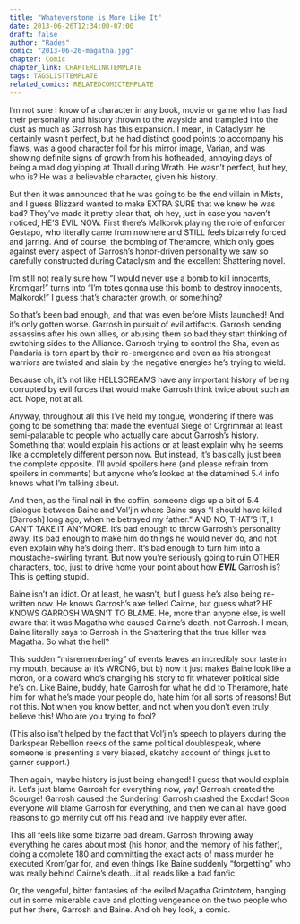 ```yaml
---
title: "Whateverstone is More Like It"
date: 2013-06-26T12:34:00-07:00
draft: false
author: "Rades"
comic: "2013-06-26-magatha.jpg"
chapter: Comic
chapter_link: CHAPTERLINKTEMPLATE
tags: TAGSLISTTEMPLATE
related_comics: RELATEDCOMICTEMPLATE
---
```


I’m not sure I know of a character in any book, movie or game who has had their personality and history thrown to the wayside and trampled into the dust as much as Garrosh has this expansion. I mean, in Cataclysm he certainly wasn’t perfect, but he had distinct good points to accompany his flaws, was a good character foil for his mirror image, Varian, and was showing definite signs of growth from his hotheaded, annoying days of being a mad dog yipping at Thrall during Wrath. He wasn’t perfect, but hey, who is? He was a believable character, given his history.


But then it was announced that he was going to be the end villain in Mists, and I guess Blizzard wanted to make EXTRA SURE that we knew he was bad? They’ve made it pretty clear that, oh hey, just in case you haven’t noticed, HE’S EVIL NOW. First there’s Malkorok playing the role of enforcer Gestapo, who literally came from nowhere and STILL feels bizarrely forced and jarring. And of course, the bombing of Theramore, which only goes against every aspect of Garrosh’s honor-driven personality we saw so carefully constructed during Cataclysm and the excellent Shattering novel. 


I’m still not really sure how “I would never use a bomb to kill innocents, Krom’gar!” turns into “I’m totes gonna use this bomb to destroy innocents, Malkorok!” I guess that’s character growth, or something?


So that’s been bad enough, and that was even before Mists launched! And it’s only gotten worse. Garrosh in pursuit of evil artifacts. Garrosh sending assassins after his own allies, or abusing them so bad they start thinking of switching sides to the Alliance. Garrosh trying to control the Sha, even as Pandaria is torn apart by their re-emergence and even as his strongest warriors are twisted and slain by the negative energies he’s trying to wield.


Because oh, it’s not like HELLSCREAMS have any important history of being corrupted by evil forces that would make Garrosh think twice about such an act. Nope, not at all.


Anyway, throughout all this I’ve held my tongue, wondering if there was going to be something that made the eventual Siege of Orgrimmar at least semi-palatable to people who actually care about Garrosh’s history. Something that would explain his actions or at least explain why he seems like a completely different person now. But instead, it’s basically just been the complete opposite. I’ll avoid spoilers here (and please refrain from spoilers in comments) but anyone who’s looked at the datamined 5.4 info knows what I’m talking about. 


And then, as the final nail in the coffin, someone digs up a bit of 5.4 dialogue between Baine and Vol’jin where Baine says “I should have killed [Garrosh] long ago, when he betrayed my father.” AND NO, THAT’S IT, I CAN’T TAKE IT ANYMORE. It’s bad enough to throw Garrosh’s personality away. It’s bad enough to make him do things he would never do, and not even explain why he’s doing them. It’s bad enough to turn him into a moustache-swirling tyrant. But now you’re seriously going to ruin OTHER characters, too, just to drive home your point about how ***EVIL*** Garrosh is? This is getting stupid. 


Baine isn’t an idiot. Or at least, he wasn’t, but I guess he’s also being re-written now. He knows Garrosh’s axe felled Cairne, but guess what? HE KNOWS GARROSH WASN’T TO BLAME. He, more than anyone else, is well aware that it was Magatha who caused Cairne’s death, not Garrosh. I mean, Baine literally says to Garrosh in the Shattering that the true killer was Magatha. So what the hell? 


This sudden “misremembering” of events leaves an incredibly sour taste in my mouth, because a) it’s WRONG, but b) now it just makes Baine look like a moron, or a coward who’s changing his story to fit whatever political side he’s on. Like Baine, buddy, hate Garrosh for what he did to Theramore, hate him for what he’s made your people do, hate him for all sorts of reasons! But not this. Not when you know better, and not when you don’t even truly believe this! Who are you trying to fool?


(This also isn’t helped by the fact that Vol’jin’s speech to players during the Darkspear Rebellion reeks of the same political doublespeak, where someone is presenting a very biased, sketchy account of things just to garner support.)


Then again, maybe history is just being changed! I guess that would explain it. Let’s just blame Garrosh for everything now, yay! Garrosh created the Scourge! Garrosh caused the Sundering! Garrosh crashed the Exodar! Soon everyone will blame Garrosh for everything, and then we can all have good reasons to go merrily cut off his head and live happily ever after. 


This all feels like some bizarre bad dream. Garrosh throwing away everything he cares about most (his honor, and the memory of his father), doing a complete 180 and committing the exact acts of mass murder he executed Krom’gar for, and even things like Baine suddenly “forgetting” who was really behind Cairne’s death…it all reads like a bad fanfic.


Or, the vengeful, bitter fantasies of the exiled Magatha Grimtotem, hanging out in some miserable cave and plotting vengeance on the two people who put her there, Garrosh and Baine. And oh hey look, a comic.

